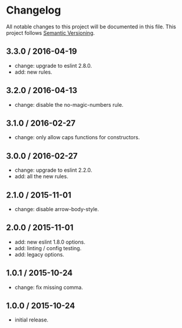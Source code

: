 # Changelog
All notable changes to this project will be documented in this file.
This project follows [Semantic Versioning](http://semver.org).

## 3.3.0 / 2016-04-19
 - change: upgrade to eslint 2.8.0.
 - add: new rules.

## 3.2.0 / 2016-04-13
 - change: disable the no-magic-numbers rule.

## 3.1.0 / 2016-02-27
 - change: only allow caps functions for constructors.

## 3.0.0 / 2016-02-27
 - change: upgrade to eslint 2.2.0.
 - add: all the new rules.

## 2.1.0 / 2015-11-01
 - change: disable arrow-body-style.

## 2.0.0 / 2015-11-01
 - add: new eslint 1.8.0 options.
 - add: linting / config testing.
 - add: legacy options.

## 1.0.1 / 2015-10-24
 - change: fix missing comma.

## 1.0.0 / 2015-10-24
 - initial release.
